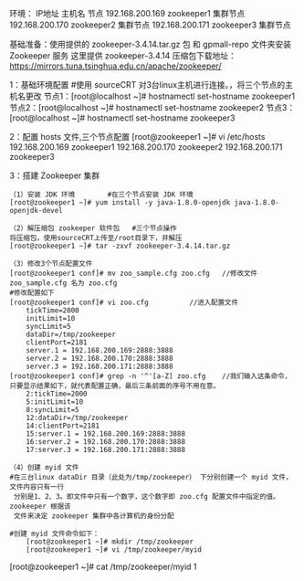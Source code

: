 环境：	IP地址			主机名			节点
	192.168.200.169		zookeeper1		集群节点
	192.168.200.170		zookeeper2		集群节点
	192.168.200.171		zookeeper3		集群节点

基础准备：使用提供的 zookeeper-3.4.14.tar.gz 包 和 gpmall-repo 文件夹安装 Zookeeper 服务
这里提供 zookeeper-3.4.14 压缩包下载地址：https://mirrors.tuna.tsinghua.edu.cn/apache/zookeeper/

1：基础环境配置
#使用 sourceCRT 对3台linux主机进行连接。，将三个节点的主机名更改
	节点1：[root@localhost ~]# hostnamectl set-hostname zookeeper1
	节点2：[root@localhost ~]# hostnamectl set-hostname zookeeper2
	节点3：[root@localhost ~]# hostnamectl set-hostname zookeeper3

2：配置 hosts 文件,三个节点配置
	[root@zookeeper1 ~]# vi /etc/hosts
	192.168.200.169 zookeeper1
	192.168.200.170 zookeeper2
	192.168.200.171 zookeeper3

3：搭建 Zookeeper 集群

	（1）安装 JDK 环境		#在三个节点安装 JDK 环境
	[root@zookeeper1 ~]# yum install -y java-1.8.0-openjdk java-1.8.0-openjdk-devel
  
	（2）解压缩包 zookeeper 软件包	#三个节点操作
	将压缩包，使用sourceCRT上传至/root目录下，并解压
	[root@zookeeper1 ~]# tar -zxvf zookeeper-3.4.14.tar.gz

	（3）修改3个节点配置文件
	[root@zookeeper1 conf]# mv zoo_sample.cfg zoo.cfg	//修改文件zoo_sample.cfg 名为 zoo.cfg
	#修改配置如下
	[root@zookeeper1 conf]# vi zoo.cfg			//进入配置文件
		tickTime=2000
		initLimit=10
		syncLimit=5
		dataDir=/tmp/zookeeper
		clientPort=2181
		server.1 = 192.168.200.169:2888:3888
		server.2 = 192.168.200.170:2888:3888
		server.3 = 192.168.200.171:2888:3888
	[root@zookeeper1 conf]# grep -n '^'[a-Z] zoo.cfg 	//我们输入这条命令，只要显示结果如下，就代表配置正确，最后三条前面的序号不用在意。
		2:tickTime=2000
		5:initLimit=10
		8:syncLimit=5
		12:dataDir=/tmp/zookeeper
		14:clientPort=2181
		15:server.1 = 192.168.200.169:2888:3888
		16:server.2 = 192.168.200.170:2888:3888
		17:server.3 = 192.168.200.171:2888:3888
	
	（4）创建 myid 文件
	#在三台linux dataDir 目录（此处为/tmp/zookeeper） 下分别创建一个 myid 文件，文件内容只有一行
	 分别是1、2、3。即文件中只有一个数字，这个数字即 zoo.cfg 配置文件中指定的值。zookeeper 根据该
	 文件来决定 zookeeper 集群中各计算机的身份分配
	
	#创建 myid 文件命令如下：
		[root@zookeeper1 ~]# mkdir /tmp/zookeeper
		[root@zookeeper1 ~]# vi /tmp/zookeeper/myid
[root@zookeeper1 ~]# cat /tmp/zookeeper/myid 
1
	
		